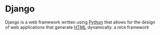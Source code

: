 # Django

Django is a web framework written using [Python](/wiki/Python) that allows for the design of web applications that generate [HTML](/wiki/HTML) dynamically. a nice framework